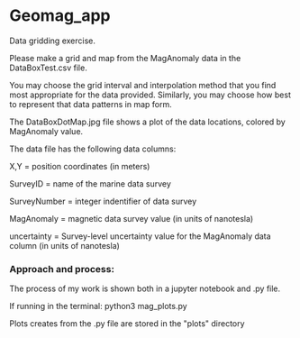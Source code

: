 # Geomag_app
Data gridding exercise.

Please make a grid and map from the MagAnomaly data in the DataBoxTest.csv file.

You may choose the grid interval and interpolation method that you find most appropriate for the data provided. Similarly, you may choose how best to represent that data patterns in map form.

The DataBoxDotMap.jpg file shows a plot of the data locations, colored by MagAnomaly value.


The data file has the following data columns:

X,Y = position coordinates (in meters)

SurveyID = name of the marine data survey

SurveyNumber = integer indentifier of data survey

MagAnomaly = magnetic data survey value (in units of nanotesla)

uncertainty = Survey-level uncertainty value for the MagAnomaly data column (in units of nanotesla)

### Approach and process:
The process of my work is shown both in a jupyter notebook and .py file. 

If running in the terminal: python3 mag_plots.py 

Plots creates from the .py file are stored in the "plots" directory
